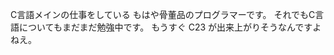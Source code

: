 C言語メインの仕事をしている もはや骨董品のプログラマーです。
それでもC言語についてもまだまだ勉強中です。
もうすぐ C23 が出来上がりそうなんですよねえ。

<!---
tos1049/tos1049 is a ✨ special ✨ repository because its `README.md` (this file) appears on your GitHub profile.
You can click the Preview link to take a look at your changes.
--->
